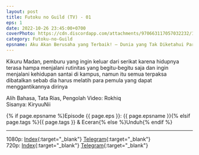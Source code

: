 ```yaml
---
layout: post
title: Futoku no Guild (TV) - 01
eps: 1
date: 2022-10-26 23:45:00+0700
coverPhoto: https://cdn.discordapp.com/attachments/970663117057032232/1028749975909322832/mpv-shot0149.jpg
category: Futoku-no-Guild
epsname: Aku Akan Berusaha yang Terbaik! — Dunia yang Tak Diketahui Para Gadis
---
```


Kikuru Madan, pemburu yang ingin keluar dari serikat karena hidupnya terasa hampa menjalani rutinitas yang begitu-begitu saja dan ingin menjalani kehidupan santai di kampus, namun itu semua terpaksa dibatalkan sebab dia harus melatih para pemula yang dapat menggantikannya dirinya

Alih Bahasa, Tata Rias, Pengolah Video: Rokhiq<br>
Sisanya: KiryuuNii


{% if page.epsname %}Episode {{ page.eps }}: {{ page.epsname }}{% elsif page.tags %}{{ page.tags }} & Eceran{% else %}Unduh{% endif %}

---
1080p: [Index](https://proyek.a-1ddl.workers.dev/0:/Musim%20Gugur%202022/%5BWEB%5D/%5BA-1%5D%20Futoku%20no%20Guild%20%5BTV%5D%5B1080p%20AAC%5D/%5BA-1%5D%20Futoku%20no%20Guild%20-%2001%20%5BTV%5D%5B1080p%20ACC%5D%5B32658120%5D.mkv){:target="_blank"} [Telegram](https://t.me/a1fansubweeklies/153){:target="_blank"}<br>
720p: [Index](https://proyek.a-1ddl.workers.dev/0:/Musim%20Gugur%202022/%5BWEB%5D/%5BA-1%5D%20Futoku%20no%20Guild%20%5BTV%5D%5B720p%20AAC%5D/%5BA-1%5D%20Futoku%20no%20Guild%20-%2001%20%5BTV%5D%5B720p%20ACC%5D%5BA209DB88%5D.mkv){:target="_blank"} [Telegram](https://t.me/a1fansubweeklies/152){:target="_blank"}
